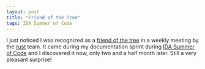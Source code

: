 ```yaml
---
layout: post
title: "Friend of the Tree"
tags: IDA Summer of Code
---
```


I just noticed I was recognized as a [friend of the tree][] in a weekly meeting by the [rust][] team. It came during my documentation sprint during [IDA Summer of Code][] and I discovered it now, only two and a half month later. Still a very pleasant surprise!

[friend of the tree]: https://github.com/rust-lang/rust/wiki/Doc-friends-of-the-tree#2014-07-22-jonas-hietala-treeman "Friend of the tree"
[rust]: http://rust-lang.org/ "rust"
[IDA Summer of Code]: /blog/tags/ida_summer_of_code/ "IDA Summer of Code"

